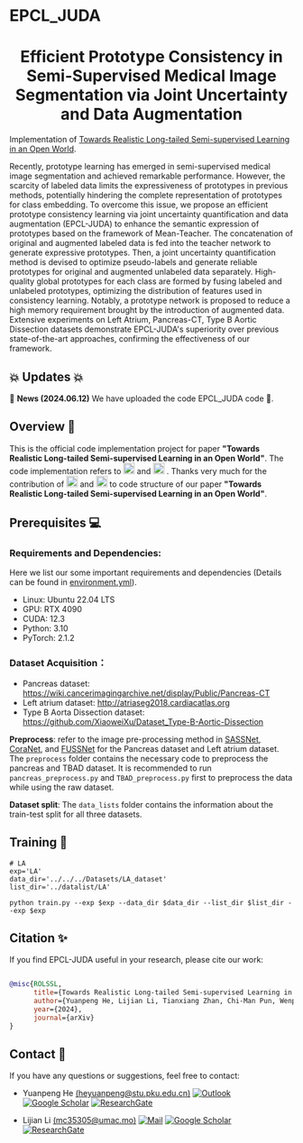 # EPCL_JUDA

[//]: # (# Efficient Prototype Consistency in Semi-Supervised Medical Image Segmentation via Joint Uncertainty and Data Augmentation)
<div align="center">
  <h1>Efficient Prototype Consistency in Semi-Supervised Medical Image Segmentation via Joint Uncertainty and Data Augmentation</h1>
</div>

Implementation of [Towards Realistic Long-tailed Semi-supervised Learning in an Open World](https://arxiv.org).

Recently, prototype learning has emerged in semi-supervised medical image segmentation and achieved remarkable performance. However, the scarcity of labeled data limits the expressiveness of prototypes in previous methods, potentially hindering the complete representation of prototypes for class embedding. To overcome this issue, we propose an efficient prototype consistency learning via joint uncertainty quantification and data augmentation (EPCL-JUDA) to enhance the semantic expression of prototypes based on the framework of Mean-Teacher. The concatenation of original and augmented labeled data is fed into the teacher network to generate expressive prototypes. Then, a joint uncertainty quantification method is devised to optimize pseudo-labels and generate reliable prototypes for original and augmented unlabeled data separately. High-quality global prototypes for each class are formed by fusing labeled and unlabeled prototypes, optimizing the distribution of features used in consistency learning. Notably, a prototype network is proposed to reduce a high memory requirement brought by the introduction of augmented data. Extensive experiments on Left Atrium, Pancreas-CT, Type B Aortic Dissection datasets demonstrate EPCL-JUDA's superiority over previous state-of-the-art approaches, confirming the effectiveness of our framework. 

## 💥 Updates 💥
🚩 **News (2024.06.12)** We have uploaded the code EPCL_JUDA code 🥳.

## Overview 💜
This is the official code implementation project for paper **"Towards Realistic Long-tailed Semi-supervised Learning in an Open World"**. The code implementation refers
to [<img src="https://img.shields.io/badge/ECCV2022-a?style=for-the-badge&logo=github&logoColor=%23121011&label=OpenLDN&color=%23121011" height="20">](https://github.com/nayeemrizve/OpenLDN)
and [<img src="https://img.shields.io/badge/CVPR2023-a?style=for-the-badge&logo=github&logoColor=%23121011&label=ACR&color=%23121011" height="20">](https://github.com/Gank0078/ACR)
. Thanks very much
for the contribution of [<img src="https://img.shields.io/badge/ECCV2022-a?style=for-the-badge&logo=github&logoColor=%23121011&label=OpenLDN&color=%23121011" height="20">](https://github.com/nayeemrizve/OpenLDN) and [<img src="https://img.shields.io/badge/CVPR2023-a?style=for-the-badge&logo=github&logoColor=%23121011&label=ACR&color=%23121011" height="20">](https://github.com/Gank0078/ACR)
 to code structure of our paper **"Towards Realistic Long-tailed Semi-supervised Learning in an Open World"**.

## Prerequisites  💻
### Requirements and Dependencies:
Here we list our some important requirements and dependencies (Details can be found in [environment.yml](environment.yml)).
 - Linux: Ubuntu 22.04 LTS
 - GPU: RTX 4090
 - CUDA: 12.3
 - Python: 3.10
 - PyTorch: 2.1.2

### Dataset Acquisition：
* Pancreas dataset: https://wiki.cancerimagingarchive.net/display/Public/Pancreas-CT
* Left atrium dataset: http://atriaseg2018.cardiacatlas.org 
* Type B Aorta Dissection dataset: https://github.com/XiaoweiXu/Dataset_Type-B-Aortic-Dissection     

**Preprocess**: refer to the image pre-processing method in  [SASSNet](https://github.com/kleinzcy/SASSnet), [CoraNet,](https://github.com/koncle/CoraNet) and [FUSSNet](https://github.com/grant-jpg/FUSSNet) for the Pancreas dataset and Left atrium dataset. The `preprocess` folder contains the necessary code to preprocess the pancreas and TBAD dataset. It is recommended to run `pancreas_preprocess.py` and `TBAD_preprocess.py` first to preprocess the data while using the raw dataset.

**Dataset split**: The `data_lists` folder contains the information about the train-test split for all three datasets.

## Training 🚀
```shell
# LA
exp='LA'
data_dir='../../../Datasets/LA_dataset'
list_dir='../datalist/LA'
   
python train.py --exp $exp --data_dir $data_dir --list_dir $list_dir --exp $exp
```

## Citation ✨

If you find EPCL-JUDA useful in your research, please cite our work:

```bibtex

@misc{ROLSSL,
      title={Towards Realistic Long-tailed Semi-supervised Learning in an Open World}, 
      author={Yuanpeng He, Lijian Li, Tianxiang Zhan, Chi-Man Pun, Wenpin Jiao and Zhi Jin},
      year={2024},
      journal={arXiv}
}

```


## Contact 🦄

If you have any questions or suggestions, feel free to contact:

- Yuanpeng He [(heyuanpeng@stu.pku.edu.cn)](mailto:heyuanpeng@stu.pku.edu.cn)
  [![Outlook](https://img.shields.io/badge/Yuanpeng_He-0078D4?logo=microsoft-outlook&logoColor=white)](mailto:heyuanpeng@stu.pku.edu.cn)
  [![Google Scholar](https://img.shields.io/badge/Yuanpeng_He-4285F4?logo=googlescholar&logoColor=white)](https://scholar.google.com/citations?user=HaefBCQAAAAJ)
  [![ResearchGate](https://img.shields.io/badge/Yuanpeng_He-00CCBB?logo=ResearchGate&logoColor=white)](https://www.researchgate.net/profile/Yuanpeng-He)

- Lijian Li [(mc35305@umac.mo)](mailto:mc35305@umac.mo)
  [![Mail](https://img.shields.io/badge/Lijian_Li-0078D4?logo=microsoft-outlook&logoColor=white)](mailto:mc35305@umac.mo)
  [![Google Scholar](https://img.shields.io/badge/Lijian_Li-4285F4?logo=googlescholar&logoColor=white)](https://scholar.google.com/citations?user=Pe_tlDMAAAAJ)
  [![ResearchGate](https://img.shields.io/badge/Lijian_Li-00CCBB?logo=ResearchGate&logoColor=white)](https://www.researchgate.net/profile/Lijian-Li-2)
